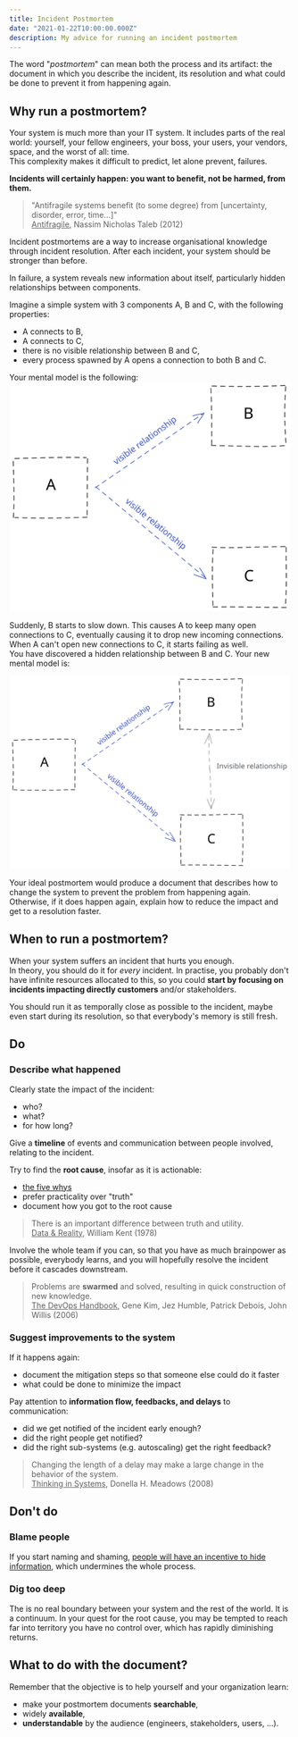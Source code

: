 ```yaml
---
title: Incident Postmortem
date: "2021-01-22T10:00:00.000Z"
description: My advice for running an incident postmortem
---
```


The word "*postmortem*" can mean both the process and its artifact: the document in which you describe the incident,
its resolution and what could be done to prevent it from happening again.

## Why run a postmortem?

Your system is much more than your IT system. It includes parts of the real world: yourself, your fellow engineers, your boss, your users, your vendors, space, and the worst of all: time.  
This complexity makes it difficult to predict, let alone prevent, failures.  

**Incidents will certainly happen: you want to benefit, not be harmed, from them.** 

> "Antifragile systems benefit (to some degree) from [uncertainty, disorder, error, time...]"  
> <u>Antifragile</u>, Nassim Nicholas Taleb (2012)

Incident postmortems are a way to increase organisational knowledge through incident resolution. After each incident, your system should be stronger than before.

In failure, a system reveals new information about itself, particularly hidden relationships between components.  

Imagine a simple system with 3 components A, B and C, with the following properties:  
* A connects to B,
* A connects to C,
* there is no visible relationship between B and C,
* every process spawned by A opens a connection to both B and C.

Your mental model is the following:  
![A system with 3 components](postmortems-illustration.svg "A system with 3 components")

Suddenly, B starts to slow down. This causes A to keep many open connections to C, eventually causing it to drop new incoming connections. When A can't open new connections to C, it starts failing as well.  
You have discovered a hidden relationship between B and C. Your new mental model is:  

![A system with 3 components](postmortems-illustration-2.svg "A system with 3 components")

Your ideal postmortem would produce a document that describes how to change the system to prevent the problem from happening again.  
Otherwise, if it does happen again, explain how to reduce the impact and get to a resolution faster.

## When to run a postmortem?

When your system suffers an incident that hurts you enough.  
In theory, you should do it for *every* incident. In practise, you probably don't have infinite resources allocated to this, so you could **start by focusing on incidents impacting directly customers** and/or stakeholders.  

You should run it as temporally close as possible to the incident, maybe even start during its resolution, so that everybody's memory is still fresh.

## Do

### Describe what happened
Clearly state the impact of the incident: 
* who?
* what?
* for how long?

Give a **timeline** of events and communication between people involved, relating to the incident.

Try to find the **root cause**, insofar as it is actionable:
* [the five whys](https://en.wikipedia.org/wiki/Five_whys)
* prefer practicality over "truth"
* document how you got to the root cause

> There is an important difference between truth and utility.  
> <u>Data & Reality</u>, William Kent (1978)

Involve the whole team if you can, so that you have as much brainpower as possible, everybody learns, and you will hopefully resolve the incident before it cascades downstream.

> Problems are **swarmed** and solved, resulting in quick construction of new knowledge.  
> <u>The DevOps Handbook</u>, Gene Kim, Jez Humble, Patrick Debois, John Willis (2006)

### Suggest improvements to the system

If it happens again:
- document the mitigation steps so that someone else could do it faster
- what could be done to minimize the impact

Pay attention to **information flow, feedbacks, and delays** to communication:
* did we get notified of the incident early enough?
* did the right people get notified?
* did the right sub-systems (e.g. autoscaling) get the right feedback?

> Changing the length of a delay may make a large change in the behavior of the system.  
> <u>Thinking in Systems</u>, Donella H. Meadows (2008)

## Don't do

### Blame people
If you start naming and shaming, [people will have an incentive to hide information](https://codeascraft.com/2012/05/22/blameless-postmortems/), which undermines the whole process.

### Dig too deep
The is no real boundary between your system and the rest of the world. It is a continuum. In your quest for the root cause, you may be tempted to reach far into territory you have no control over, which has rapidly diminishing returns.

## What to do with the document?

Remember that the objective is to help yourself and your organization learn:
* make your postmortem documents **searchable**,
* widely **available**, 
* **understandable** by the audience (engineers, stakeholders, users, ...).
